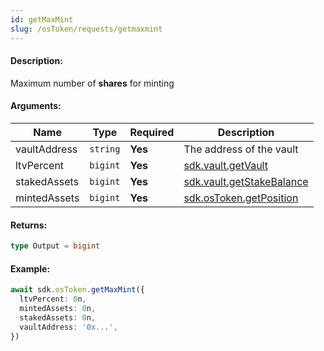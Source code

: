 ```yaml
---
id: getMaxMint
slug: /osToken/requests/getmaxmint
---
```


#### Description:

Maximum number of **shares** for minting

#### Arguments:
| Name         | Type     | Required | Description                                                  |
|--------------|----------|----------|--------------------------------------------------------------|
| vaultAddress | `string` | **Yes**  | The address of the vault                                     |
| ltvPercent   | `bigint` | **Yes**  | [sdk.vault.getVault](/vault/requests/getvault)               |
| stakedAssets | `bigint` | **Yes**  | [sdk.vault.getStakeBalance](/vault/requests/getstakebalance) |
| mintedAssets | `bigint` | **Yes**  | [sdk.osToken.getPosition](/osToken/requests/getposition)     |

#### Returns:

```ts
type Output = bigint
```
#### Example:

```ts
await sdk.osToken.getMaxMint({
  ltvPercent: 0n,
  mintedAssets: 0n,
  stakedAssets: 0n,
  vaultAddress: '0x...',
})
```
